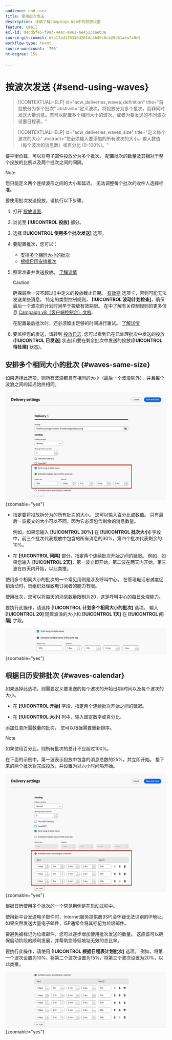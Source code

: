 ```yaml
---
audience: end-user
title: 使用批次发送
description: 详细了解Campaign Web中的投放设置
feature: Email
exl-id: d4cd5fe5-f9ac-44ac-a961-ae45131aeb3e
source-git-commit: e5a17ad1f8316d201dc3b4bc6ce20d61aea7a9c9
workflow-type: tm+mt
source-wordcount: '796'
ht-degree: 15%

---
```


# 按波次发送 {#send-using-waves}

>[!CONTEXTUALHELP]
>id="acw_deliveries_waves_definition"
>title="将投放分为多个批次"
>abstract="定义波次，将投放分为多个批次，而非同时发送大量消息。您可以配置多个相同大小的波次，或者为要发送的不同波次设置日程表。"

>[!CONTEXTUALHELP]
>id="acw_deliveries_waves_size"
>title="定义每个波次的大小"
>abstract="您必须输入要添加的所有波次的大小。输入数值（每个波次的消息数）或百分比 (0-100%)。"

要平衡负载，可以将电子邮件投放分为多个批次。 配置批次的数量及其相对于整个投放的比例以及两个批次之间的间隔。

>[!NOTE]
>
>您只能定义两个连续波形之间的大小和延迟。 无法调整每个批次的收件人选择标准。

要使用批次发送投放，请执行以下步骤。

1. 打开 [投放设置](delivery-settings.md#retries).

1. 浏览至 **[!UICONTROL 投放]** 部分。

1. 选择 **[!UICONTROL 使用多个批次发送]** 选项。

1. 要配置批次，您可以：

   * [安排多个相同大小的批次](#waves-same-size)
   * [根据日历安排批次](#waves-calendar)

1. 照常准备并发送投放。 [了解详情](../msg/gs-deliveries.md)

   >[!CAUTION]
   >
   >确保最后一波不超过()中定义的投放截止日期。 [有效期](delivery-settings.md#validity) 选项卡，否则可能无法发送某些消息。 特定的类型控制规则， **[!UICONTROL 波动计划检查]**，确保最后一个波次的计划时间早于投放有效期限。 在中了解有关控制规则的更多信息 [Campaign v8（客户端控制台）文档](https://experienceleague.adobe.com/docs/campaign/automation/campaign-optimization/control-rules.html?lang=zh-Hans).
   >
   >在配置最后批次时，还必须留出足够的时间进行重试。 [了解详情](delivery-settings.md#retries)

1. 要监控您的发送，请转到 [投放日志](../monitor/delivery-logs.md). 您可以看到已在已处理批次中发送的投放(**[!UICONTROL 已发送]** 状态)和要在剩余批次中发送的投放(**[!UICONTROL 待处理]** 状态)。

## 安排多个相同大小的批次 {#waves-same-size}

如果选择此选项，则所有波浪都具有相同的大小（最后一个波浪除外），并且每个波浪之间的延迟始终相同。

![](assets/waves-same-size.png){zoomable=&quot;yes&quot;}

* 指定要将投放拆分为的所有批次的大小。 您可以输入百分比或数值。 只有最后一波报文的大小可以不同，因为它必须包含剩余的消息数量。

  例如，如果您输入 **[!UICONTROL 30%]** 在 **[!UICONTROL 批次大小]** 字段中，前三个批次代表投放中包含的所有消息的30%，第四个批次代表剩余的10%。

* 在 **[!UICONTROL 间隔]** 部分，指定两个连续批次开始之间的延迟。 例如，如果您输入 **[!UICONTROL 2天]**，第一波立即开始，第二波在两天内开始，第三波在四天内开始，以此类推。

使用多个相同大小的批次的一个常见用例是涉及呼叫中心。 在管理电话忠诚度促销活动时，贵组织处理致电订阅者的能力有限。

使用批次，您可以将每天的消息数量限制为20，这是呼叫中心的每日处理能力。

要执行此操作，请选择 **[!UICONTROL 计划多个相同大小的批次]** 选项。 输入 **[!UICONTROL 20]** 随着波浪的大小和 **[!UICONTROL 1天]** 在 **[!UICONTROL 间隔]** 字段。

![](assets/waves-call-center.png){zoomable=&quot;yes&quot;}

## 根据日历安排批次 {#waves-calendar}

如果选择此选项，则需要定义要发送的每个波次的开始日期/时间以及每个波次的大小。

* 在 **[!UICONTROL 开始]** 字段，指定两个连续批次开始之间的延迟。

* 在 **[!UICONTROL 大小]** 列中，输入固定数字或百分比。

添加任意所需数量的批次。 您可以根据需要重新排序。

>[!NOTE]
>
>如果使用百分比，则所有批次的总计不应超过100%。

在下面的示例中，第一波表示投放中包含的消息总数的25%，并立即开始。 接下来的两个批次将完成投放，并设置为以六小时间隔开始。

![](assets/waves-calendar.png){zoomable=&quot;yes&quot;}

根据日历使用多个批次的一个常见用例是在启动过程中。

使用新平台发送电子邮件时，Internet服务提供商(ISP)会怀疑无法识别的IP地址。 如果突然发送大量电子邮件，ISP通常会将其标记为垃圾邮件。

要避免被标记为垃圾邮件，您可以逐步增加使用批次发送的数量。 这应该可以确保启动阶段的顺利发展，并帮助您降低地址无效的总比率。

要执行此操作，请使用 **[!UICONTROL 根据日程表计划批次]** 选项。 例如，将第一个波次设置为10%，将第二个波次设置为15%，将第三个波次设置为20%，以此类推。

![](assets/waves-ramp-up.png){zoomable=&quot;yes&quot;}
